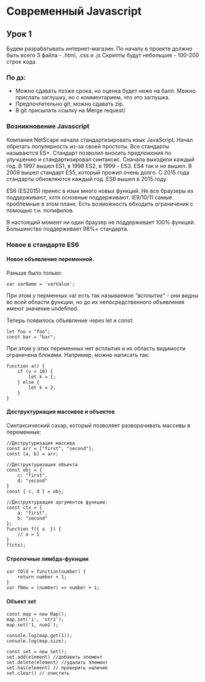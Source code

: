 # Современный Javascript
## Урок 1
Будем разрабатывать интернет-магазин. 
По началу в проекте должно быть всего 3 файла - .html, .css и .js
Скрипты будут небольшие - 100-200 строк кода.
### По дз: 
* Можно сдавать позже срока, но оценка будет ниже на балл. Можно прислать заглушку, но с комментарием, что это заглушка.
* Предпочтительно git, можно сдавать zip.
* В git присылать ссылку на Merge request/
### Возникновение Javascript
Компания NetScape начала стандартизировать язык JavaScript. Начал обретать популярность из-за своей простоты. Все стандарты называются ES*. Стандарт позволил вносить предложения по улучшению и стандартизировал синтаксис. Сначала выходили каждый год. В 1997 вышел ES1, в 1998 ES2, в 1999 - ES3. ES4 так и не вышел. В 2009 вышел стандарт ES5, который прожил очень долго. С 2015 года стандарты обновляются каждый год. ES6 вышел в 2015 году. 

ES6 (ES2015) принес в язык много новых функций. Не все браузеры их поддерживают, хотя основные поддерживают. IE9/10/11 самые проблемные в этом плане. Есть возможность обходить ограничения с помощью т.н. полифилов. 

В настоящий момент ни один браузер не поддерживает 100% функций. Большинство поддерживает 98%+ стандарта.

### Новое в стандарте ES6
#### Новое объявление переменной. 
Раньше было только:

    var varName = 'varValue';

При этом у перменных var есть так называемое *"всплытие"* - они видны во всей области функции, но до их непосредственного объявления имеют значение undefined.

Теперь появилось объявление через let и const:

    let foo = "foo";
    const bar = "bar";

При этом у этих переменных нет всплытия и их область видимости ограничена блоками. Например, можно написать так:

    function a() {
        if (v > 10) {
            let k = 1;
        } else {
            let k = 2;
        }
    }

#### Деструктуриация массивов и объектов
Синтаксический сахар, который позволяет разворачивать массивы в переменные:

    //Деструтуризация массива
    const arr = ["first", "second"];
    const [a, b] = arr;
    
    //Деструктуризация объекта
    const obj = {
        c: "first",
        d: "second"
    }
    const { c, d } = obj;

    //Деструктуриация аргументов функции:
    const ctx = {
        a: "first",
        b: "second"
    };
    function f({ a  }) {
        // a = 1
    }
    f(ctx);

#### Стрелочные лямбда-фукнции

    var fOld = function(number) {
        return number + 1;
    }
    var fNew = (number) => number + 1;

#### Объект set

    const map = new Map();
    map.set('1', 'str1');
    map.set('1, num1');

    console.log(map.get(1));
    console.log(map.size);

    const set = new Set();
    set.add(element) //добавить элемент
    set.delete(element) //удалить элемент
    set.has(element) // проверить наличие 
    set.clear() // очистить
